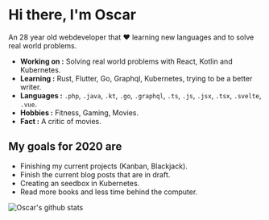 # Hi there, I'm Oscar

An 28 year old webdeveloper that :heart: learning new languages and to solve real world problems.

-  **Working on :** Solving real world problems with React, Kotlin and Kubernetes.
-  **Learning :** Rust, Flutter, Go, Graphql, Kubernetes, trying to be a better writer.
-  **Languages :** `.php`, `.java`, `.kt`, `.go`, `.graphql`, `.ts`, `.js`, `.jsx`, `.tsx`, `.svelte`, `.vue`.
-  **Hobbies :** Fitness, Gaming, Movies.
-  **Fact :** A critic of movies.


## My goals for 2020 are
- Finishing my current projects (Kanban, Blackjack).
- Finish the current blog posts that are in draft.
- Creating an seedbox in Kubernetes.
- Read more books and less time behind the computer.

![Oscar's github stats](https://github-readme-stats.vercel.app/api?username=Oscarteg&show_icons=true&hide=["issues"])
